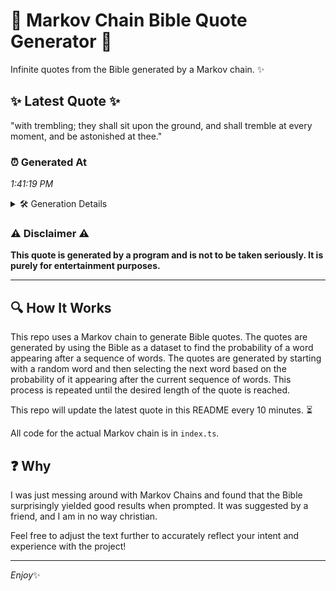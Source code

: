 # 📖 Markov Chain Bible Quote Generator 📖

Infinite quotes from the Bible generated by a Markov chain. ✨

## ✨ Latest Quote ✨
"with trembling; they shall sit upon the ground, and shall tremble at every moment, and be astonished at thee."

### ⏰ Generated At
*1:41:19 PM*

<details>
    <summary>🛠️ Generation Details</summary>
    <p>
        <strong>🌱 Seed:</strong> with<br>
        <strong>🔄 Iterations:</strong> 18<br>
        <strong>📜 Context History:</strong><br>[ with ]: trembling;<br>[ with, trembling; ]: they<br>[ with, trembling;, they ]: shall<br>[ with, trembling;, they, shall ]: sit<br>[ with, trembling;, they, shall, sit ]: upon<br>[ with, trembling;, they, shall, sit, upon ]: the<br>[ trembling;, they, shall, sit, upon, the ]: ground,<br>[ they, shall, sit, upon, the, ground, ]: and<br>[ shall, sit, upon, the, ground,, and ]: shall<br>[ sit, upon, the, ground,, and, shall ]: tremble<br>[ upon, the, ground,, and, shall, tremble ]: at<br>[ the, ground,, and, shall, tremble, at ]: every<br>[ ground,, and, shall, tremble, at, every ]: moment,<br>[ and, shall, tremble, at, every, moment, ]: and<br>[ shall, tremble, at, every, moment,, and ]: be<br>[ tremble, at, every, moment,, and, be ]: astonished<br>[ at, every, moment,, and, be, astonished ]: at<br>[ every, moment,, and, be, astonished, at ]: thee.<br>
    </p>
</details>

### ⚠️ Disclaimer ⚠️
**This quote is generated by a program and is not to be taken seriously. It is purely for entertainment purposes.**

---

## 🔍 How It Works

This repo uses a Markov chain to generate Bible quotes. The quotes are generated by using the Bible as a dataset to find the probability of a word appearing after a sequence of words. The quotes are generated by starting with a random word and then selecting the next word based on the probability of it appearing after the current sequence of words. This process is repeated until the desired length of the quote is reached.

This repo will update the latest quote in this README every 10 minutes. ⏳

All code for the actual Markov chain is in `index.ts`.

## ❓ Why

I was just messing around with Markov Chains and found that the Bible surprisingly yielded good results when prompted. 
It was suggested by a friend, and I am in no way christian.

Feel free to adjust the text further to accurately reflect your intent and experience with the project!

---

*Enjoy*✨
